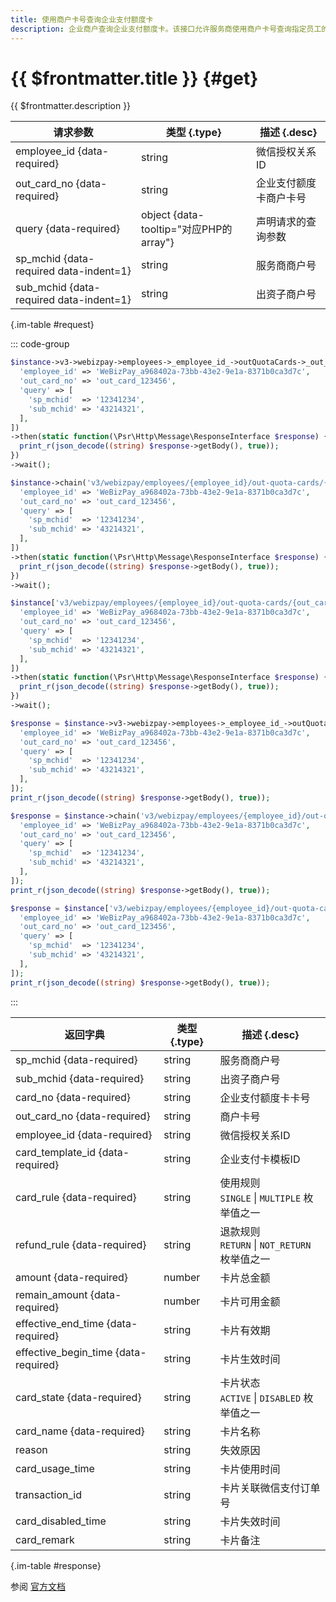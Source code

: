 ```yaml
---
title: 使用商户卡号查询企业支付额度卡
description: 企业商户查询企业支付额度卡。该接口允许服务商使用商户卡号查询指定员工的企业支付额度卡详情，包括卡片金额、可用金额、有效期、使用记录等信息。企业可通过此接口了解额度卡的使用情况，进行费用追踪和报销管理。
---
```


# {{ $frontmatter.title }} {#get}

{{ $frontmatter.description }}

| 请求参数 | 类型 {.type} | 描述 {.desc}
| --- | --- | ---
| employee_id {data-required} | string | 微信授权关系ID
| out_card_no {data-required} | string | 企业支付额度卡商户卡号
| query {data-required} | object {data-tooltip="对应PHP的array"} | 声明请求的查询参数
| sp_mchid {data-required data-indent=1} | string | 服务商商户号
| sub_mchid {data-required data-indent=1} | string | 出资子商户号

{.im-table #request}

::: code-group

```php [异步纯链式]
$instance->v3->webizpay->employees->_employee_id_->outQuotaCards->_out_card_no_->getAsync([
  'employee_id' => 'WeBizPay_a968402a-73bb-43e2-9e1a-8371b0ca3d7c',
  'out_card_no' => 'out_card_123456',
  'query' => [
    'sp_mchid'  => '12341234',
    'sub_mchid' => '43214321',
  ],
])
->then(static function(\Psr\Http\Message\ResponseInterface $response) {
  print_r(json_decode((string) $response->getBody(), true));
})
->wait();
```

```php [异步声明式]
$instance->chain('v3/webizpay/employees/{employee_id}/out-quota-cards/{out_card_no}')->getAsync([
  'employee_id' => 'WeBizPay_a968402a-73bb-43e2-9e1a-8371b0ca3d7c',
  'out_card_no' => 'out_card_123456',
  'query' => [
    'sp_mchid'  => '12341234',
    'sub_mchid' => '43214321',
  ],
])
->then(static function(\Psr\Http\Message\ResponseInterface $response) {
  print_r(json_decode((string) $response->getBody(), true));
})
->wait();
```

```php [异步属性式]
$instance['v3/webizpay/employees/{employee_id}/out-quota-cards/{out_card_no}']->getAsync([
  'employee_id' => 'WeBizPay_a968402a-73bb-43e2-9e1a-8371b0ca3d7c',
  'out_card_no' => 'out_card_123456',
  'query' => [
    'sp_mchid'  => '12341234',
    'sub_mchid' => '43214321',
  ],
])
->then(static function(\Psr\Http\Message\ResponseInterface $response) {
  print_r(json_decode((string) $response->getBody(), true));
})
->wait();
```

```php [同步纯链式]
$response = $instance->v3->webizpay->employees->_employee_id_->outQuotaCards->_out_card_no_->get([
  'employee_id' => 'WeBizPay_a968402a-73bb-43e2-9e1a-8371b0ca3d7c',
  'out_card_no' => 'out_card_123456',
  'query' => [
    'sp_mchid'  => '12341234',
    'sub_mchid' => '43214321',
  ],
]);
print_r(json_decode((string) $response->getBody(), true));
```

```php [同步声明式]
$response = $instance->chain('v3/webizpay/employees/{employee_id}/out-quota-cards/{out_card_no}')->get([
  'employee_id' => 'WeBizPay_a968402a-73bb-43e2-9e1a-8371b0ca3d7c',
  'out_card_no' => 'out_card_123456',
  'query' => [
    'sp_mchid'  => '12341234',
    'sub_mchid' => '43214321',
  ],
]);
print_r(json_decode((string) $response->getBody(), true));
```

```php [同步属性式]
$response = $instance['v3/webizpay/employees/{employee_id}/out-quota-cards/{out_card_no}']->get([
  'employee_id' => 'WeBizPay_a968402a-73bb-43e2-9e1a-8371b0ca3d7c',
  'out_card_no' => 'out_card_123456',
  'query' => [
    'sp_mchid'  => '12341234',
    'sub_mchid' => '43214321',
  ],
]);
print_r(json_decode((string) $response->getBody(), true));
```

:::

| 返回字典 | 类型 {.type} | 描述 {.desc}
| --- | --- | ---
| sp_mchid {data-required} | string | 服务商商户号
| sub_mchid {data-required} | string | 出资子商户号
| card_no {data-required} | string | 企业支付额度卡卡号
| out_card_no {data-required} | string | 商户卡号
| employee_id {data-required} | string | 微信授权关系ID
| card_template_id {data-required} | string | 企业支付卡模板ID
| card_rule {data-required} | string | 使用规则<br/>`SINGLE` \| `MULTIPLE` 枚举值之一
| refund_rule {data-required} | string | 退款规则<br/>`RETURN` \| `NOT_RETURN` 枚举值之一
| amount {data-required} | number | 卡片总金额
| remain_amount {data-required} | number | 卡片可用金额
| effective_end_time {data-required} | string | 卡片有效期
| effective_begin_time {data-required} | string | 卡片生效时间
| card_state {data-required} | string | 卡片状态<br/>`ACTIVE` \| `DISABLED` 枚举值之一
| card_name {data-required} | string | 卡片名称
| reason | string | 失效原因
| card_usage_time | string | 卡片使用时间
| transaction_id | string | 卡片关联微信支付订单号
| card_disabled_time | string | 卡片失效时间
| card_remark | string | 卡片备注

{.im-table #response}

参阅 [官方文档](https://pay.weixin.qq.com/doc/v3/partner/4015001625)
